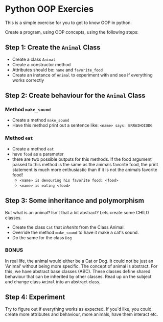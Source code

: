 # Python OOP Exercies
This is a simple exercise for you to get to know OOP in python. 

Create a program, using OOP concepts, using the following steps:

## Step 1: Create the `Animal` Class
- Create a class `Animal`
- Create a constructor method
- Attributes should be: `name` and `favorite_food`
- Create an instance of `Animal` to experiment with and see if everything works correctly

## Step 2: Create behaviour for the `Animal` Class
### Method `make_sound`
- Create a method `make_sound`
- Have this method print out a sentence like: `<name> says: BRRAIHOIODG`

### Method `eat`
- Create a method `eat`
- have `food` as a parameter
- there are two possible outputs for this methods. If the food argument passed to this method is the same as the animals favorite food, the print statement is much more enthusiastic than if it is not the animals favorite food!
  - `<name> is devouring his favorite food: <food>`
  - `<name> is eating <food>`
 
## Step 3: Some inheritance and polymorphism
But what is an animal? Isn't that a bit abstract? Lets create some CHILD classes.
- Create the class `Cat` that *inherits* from the Class Animal.
- Override the method `make_sound` to have it make a cat's sound.
- Do the same for the class `Dog`

### BONUS
In real life, the animal would either be a Cat or Dog. It could not be just an 'Animal' without being more specific. The concept of animal is abstract. For this, we have abstract base classes (ABC). These classes define shared behaviour that can be inherited by other classes. Read up on the subject and change class `Animal` into an abstract class.

## Step 4: Experiment
Try to figure out if everything works as expected. If you'd like, you could create more attributes and behaviour, more animals, have them interact etc.
